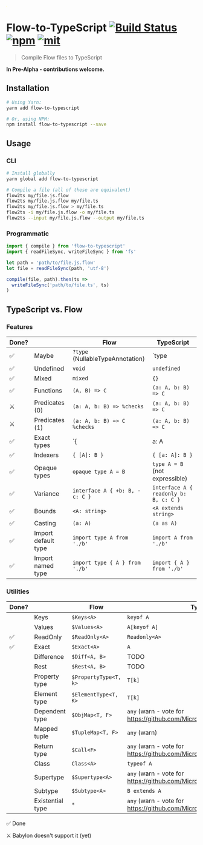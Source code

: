 ![](data:image/png;base64,iVBORw0KGgoAAAANSUhEUgAAAAEAAAABCAYAAAAfFcSJAAAADUlEQVR42mP8/5+hHgAHggJ/PchI7wAAAABJRU5ErkJggg==)

# Flow-to-TypeScript [![Build Status][build]](https://circleci.com/gh/bcherny/flow-to-typescript) [![npm]](https://www.npmjs.com/package/flow-to-typescript) [![mit]](https://opensource.org/licenses/MIT)

[build]: https://img.shields.io/circleci/project/bcherny/flow-to-typescript.svg?branch=master&style=flat-square
[npm]: https://img.shields.io/npm/v/flow-to-typescript.svg?style=flat-square
[mit]: https://img.shields.io/npm/l/flow-to-typescript.svg?style=flat-square

> Compile Flow files to TypeScript

**In Pre-Alpha - contributions welcome.**

## Installation

```sh
# Using Yarn:
yarn add flow-to-typescript

# Or, using NPM:
npm install flow-to-typescript --save
```

## Usage

### CLI

```sh
# Install globally
yarn global add flow-to-typescript

# Compile a file (all of these are equivalent)
flow2ts my/file.js.flow
flow2ts my/file.js.flow my/file.ts
flow2ts my/file.js.flow > my/file.ts
flow2ts -i my/file.js.flow -o my/file.ts
flow2ts --input my/file.js.flow --output my/file.ts
```

### Programmatic

```js
import { compile } from 'flow-to-typescript'
import { readFileSync, writeFileSync } from 'fs'

let path = 'path/to/file.js.flow'
let file = readFileSync(path, 'utf-8')

compile(file, path).then(ts =>
  writeFileSync('path/to/file.ts', ts)
)
```

## TypeScript vs. Flow

### Features

| Done? |             | Flow                                    | TypeScript |
|-------|-------------|-----------------------------------------|------------|
|   ✅  | Maybe       | `?type` (NullableTypeAnnotation)        | `type | null | undefined` |
|   ✅  | Undefined   | `void`                                  | `undefined` |
|   ✅  | Mixed       | `mixed`                                 | `{}` |
|   ✅  | Functions   | `(A, B) => C`                           | `(a: A, b: B) => C` |
|   ⚔  | Predicates (0) | `(a: A, b: B) => %checks`            | `(a: A, b: B) => C` |
|   ⚔  | Predicates (1) | `(a: A, b: B) => C %checks`          | `(a: A, b: B) => C` |
|   ✅  | Exact types | `{| a: A |}`                            | `{ a: A }` (not expressible) |
|   ✅  | Indexers    | `{ [A]: B }`                            | `{ [a: A]: B }` |
|   ✅  | Opaque types | `opaque type A = B`                    | `type A = B` (not expressible) |
|   ✅  | Variance    | `interface A { +b: B, -c: C }`          | `interface A { readonly b: B, c: C }` |
|   ✅  | Bounds      | `<A: string>`                           | `<A extends string>` |
|   ✅  | Casting     | `(a: A)`                                | `(a as A)` |
|   ✅  | Import default type | `import type A from './b'`          | `import A from './b'` |
|   ✅  | Import named type | `import type { A } from './b'`          | `import { A } from './b'` |

### Utilities

| Done? |             | Flow                                    | TypeScript |
|-------|-------------|-----------------------------------------|------------|
|       | Keys        | `$Keys<A>`                              | `keyof A` |
|       | Values      | `$Values<A>`                            | `A[keyof A]` |
|   ✅  | ReadOnly    | `$ReadOnly<A>`                          | `Readonly<A>` |
|   ✅  | Exact       | `$Exact<A>`                             | `A` |
|       | Difference  | `$Diff<A, B>`                           | TODO |
|       | Rest        | `$Rest<A, B>`                           | TODO |
|       | Property type | `$PropertyType<T, k>`                 | `T[k]` |
|       | Element type | `$ElementType<T, K>`                   | `T[k]` |
|       | Dependent type | `$ObjMap<T, F>`                      | `any` (warn - vote for https://github.com/Microsoft/TypeScript/issues/20352) |
|       | Mapped tuple | `$TupleMap<T, F>`                      | `any` (warn) |
|       | Return type | `$Call<F>`                              | `any` (warn - vote for https://github.com/Microsoft/TypeScript/issues/6606)
|       | Class       | `Class<A>`                              | `typeof A` |
|       | Supertype   | `$Supertype<A>`                         | `any` (warn - vote for https://github.com/Microsoft/TypeScript/issues/14520) |
|       | Subtype     | `$Subtype<A>`                           | `B extends A` |
|       | Existential type | `*`                                | `any` (warn - vote for https://github.com/Microsoft/TypeScript/issues/14466) |


✅ Done

⚔ Babylon doesn't support it (yet)
